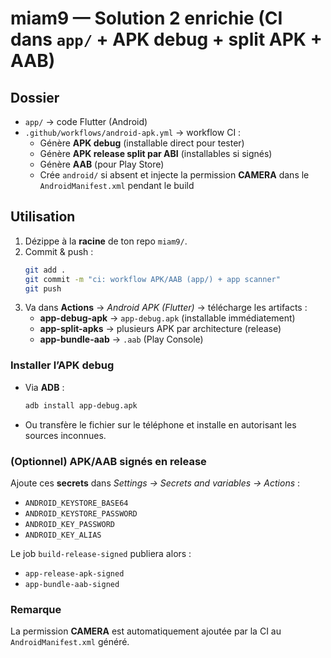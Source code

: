 # miam9 — Solution 2 enrichie (CI dans `app/` + APK debug + split APK + AAB)

## Dossier
- `app/` → code Flutter (Android)
- `.github/workflows/android-apk.yml` → workflow CI :
  - Génère **APK debug** (installable direct pour tester)
  - Génère **APK release split par ABI** (installables si signés)
  - Génère **AAB** (pour Play Store)
  - Crée `android/` si absent et injecte la permission **CAMERA** dans le `AndroidManifest.xml` pendant le build

## Utilisation
1. Dézippe à la **racine** de ton repo `miam9/`.
2. Commit & push :
   ```bash
   git add .
   git commit -m "ci: workflow APK/AAB (app/) + app scanner"
   git push
   ```
3. Va dans **Actions** → *Android APK (Flutter)* → télécharge les artifacts :
   - **app-debug-apk** → `app-debug.apk` (installable immédiatement)
   - **app-split-apks** → plusieurs APK par architecture (release)
   - **app-bundle-aab** → `.aab` (Play Console)

### Installer l’APK debug
- Via **ADB** :
  ```bash
  adb install app-debug.apk
  ```
- Ou transfère le fichier sur le téléphone et installe en autorisant les sources inconnues.

### (Optionnel) APK/AAB **signés** en release
Ajoute ces **secrets** dans *Settings → Secrets and variables → Actions* :
- `ANDROID_KEYSTORE_BASE64`
- `ANDROID_KEYSTORE_PASSWORD`
- `ANDROID_KEY_PASSWORD`
- `ANDROID_KEY_ALIAS`

Le job `build-release-signed` publiera alors :
- `app-release-apk-signed`
- `app-bundle-aab-signed`

### Remarque
La permission **CAMERA** est automatiquement ajoutée par la CI au `AndroidManifest.xml` généré.
